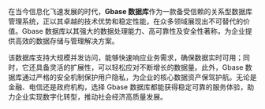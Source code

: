 在当今信息化飞速发展的时代，**Gbase 数据库**作为一款备受信赖的关系型数据库管理系统，正以其卓越的技术优势和稳定性能，在众多领域展现出不可替代的价值。Gbase 数据库以其强大的数据处理能力、高可靠性及安全性著称，为企业提供高效的数据存储与管理解决方案。

该数据库支持大规模并发访问，能够快速响应业务需求，确保数据实时可用；同时，它还具备灵活的扩展性，可以轻松应对不断增长的数据量。此外，Gbase 数据库通过严格的安全机制保护用户隐私，为企业的核心数据资产保驾护航。无论是金融、电信还是政府机构，选择 Gbase 数据库都能获得稳定可靠的服务体验，助力企业实现数字化转型，推动社会经济高质量发展。